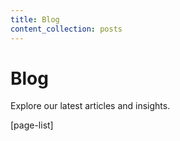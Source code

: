 ```yaml
---
title: Blog
content_collection: posts
---
```


# Blog

Explore our latest articles and insights.

[page-list]
